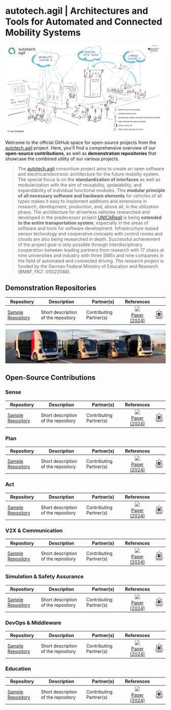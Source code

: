 # autotech.agil | Architectures and Tools for Automated and Connected Mobility Systems

<img src="../assets/AUTOtechagil-Skizze-v2-engl-web-logos.svg">

Welcome to the official GitHub space for open-source projects from the [autotech.agil](https://www.autotechagil.de) project. Here, you'll find a comprehensive overview of our **open-source contributions**, as well as **demonstration repositories** that showcase the combined utility of our various projects.

>The [autotech.agil](https://www.autotechagil.de) consortium project aims to create an open software and electrical/electronic architecture for the future mobility system. The special focus is on the **standardization of interfaces** as well as modularization with the aim of reusability, updatability, and expandability of individual functional modules. This **modular principle of all necessary software and hardware elements** for vehicles of all types makes it easy to implement additions and extensions in research, development, production, and, above all, in the utilization phase. The architecture for driverless vehicles researched and developed in the predecessor project [UNICARagil](https://www.unicaragil.de) is being **extended to the entire transportation system**, especially in the areas of software and tools for software development. Infrastructure-based sensor technology and cooperative concepts with control rooms and clouds are also being researched in depth. Successful achievement of the project goal is only possible through interdisciplinary cooperation between leading partners from research with 17 chairs at nine universities and industry with three SMEs and nine companies in the field of automated and connected driving. The research project is funded by the German Federal Ministry of Education and Research (BMBF, FKZ: 01IS22088).

## Demonstration Repositories

| Repository | Description | Partner(s) | References | <div style="width:80"></div> | 
| --- | --- | --- | :---: | :---: |
| [Sample Repository](https://github.com/TBD) | Short description of the repository | Contributing Partner(s) | <img src="https://img.shields.io/github/stars/TBD?style=social"/> <br/> [Paper (2024)](https://TBD) | <img src="https://github.com/ika-rwth-aachen/carlos/blob/main/utils/images/logo.png?raw=true" width="80" /> |

<img src="../assets/unicaragil-vehicles.png">

## Open-Source Contributions

### Sense

| Repository | Description | Partner(s) | References | <div style="width:80"></div> | 
| --- | --- | --- | :---: | :---: |
| [Sample Repository](https://github.com/TBD) | Short description of the repository | Contributing Partner(s) | <img src="https://img.shields.io/github/stars/TBD?style=social"/> <br/> [Paper (2024)](https://TBD) | <img src="https://github.com/ika-rwth-aachen/carlos/blob/main/utils/images/logo.png?raw=true" width="80" /> |

### Plan

| Repository | Description | Partner(s) | References | <div style="width:80"></div> | 
| --- | --- | --- | :---: | :---: |
| [Sample Repository](https://github.com/TBD) | Short description of the repository | Contributing Partner(s) | <img src="https://img.shields.io/github/stars/TBD?style=social"/> <br/> [Paper (2024)](https://TBD) | <img src="https://github.com/ika-rwth-aachen/carlos/blob/main/utils/images/logo.png?raw=true" width="80" /> |

### Act

| Repository | Description | Partner(s) | References | <div style="width:80"></div> | 
| --- | --- | --- | :---: | :---: |
| [Sample Repository](https://github.com/TBD) | Short description of the repository | Contributing Partner(s) | <img src="https://img.shields.io/github/stars/TBD?style=social"/> <br/> [Paper (2024)](https://TBD) | <img src="https://github.com/ika-rwth-aachen/carlos/blob/main/utils/images/logo.png?raw=true" width="80" /> |

### V2X & Communication

| Repository | Description | Partner(s) | References | <div style="width:80"></div> | 
| --- | --- | --- | :---: | :---: |
| [Sample Repository](https://github.com/TBD) | Short description of the repository | Contributing Partner(s) | <img src="https://img.shields.io/github/stars/TBD?style=social"/> <br/> [Paper (2024)](https://TBD) | <img src="https://github.com/ika-rwth-aachen/carlos/blob/main/utils/images/logo.png?raw=true" width="80" /> |

### Simulation & Safety Assurance

| Repository | Description | Partner(s) | References | <div style="width:80"></div> | 
| --- | --- | --- | :---: | :---: |
| [Sample Repository](https://github.com/TBD) | Short description of the repository | Contributing Partner(s) | <img src="https://img.shields.io/github/stars/TBD?style=social"/> <br/> [Paper (2024)](https://TBD) | <img src="https://github.com/ika-rwth-aachen/carlos/blob/main/utils/images/logo.png?raw=true" width="80" /> |

### DevOps & Middleware

| Repository | Description | Partner(s) | References | <div style="width:80"></div> | 
| --- | --- | --- | :---: | :---: |
| [Sample Repository](https://github.com/TBD) | Short description of the repository | Contributing Partner(s) | <img src="https://img.shields.io/github/stars/TBD?style=social"/> <br/> [Paper (2024)](https://TBD) | <img src="https://github.com/ika-rwth-aachen/carlos/blob/main/utils/images/logo.png?raw=true" width="80" /> |

### Education

| Repository | Description | Partner(s) | References | <div style="width:80"></div> | 
| --- | --- | --- | :---: | :---: |
| [Sample Repository](https://github.com/TBD) | Short description of the repository | Contributing Partner(s) | <img src="https://img.shields.io/github/stars/TBD?style=social"/> <br/> [Paper (2024)](https://TBD) | <img src="https://github.com/ika-rwth-aachen/carlos/blob/main/utils/images/logo.png?raw=true" width="80" /> |

